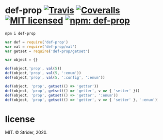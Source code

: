 # def-prop [![Travis](https://img.shields.io/travis/StreetStrider/def-prop.svg?style=flat-square)](https://travis-ci.org/StreetStrider/def-prop) [![Coveralls](https://img.shields.io/coveralls/StreetStrider/def-prop.svg?style=flat-square)](https://coveralls.io/github/StreetStrider/def-prop) [![MIT licensed](http://img.shields.io/badge/license-MIT-brightgreen.svg?style=flat-square)](license) [![npm: def-prop](http://img.shields.io/badge/npm-def--prop-CB3837.svg?style=flat-square)](https://www.npmjs.org/package/def-prop)

```sh
npm i def-prop
```

```js
var def = require('def-prop')
var val = require('def-prop/val')
var getset = require('def-prop/getset')

var object = {}

def(object,'prop', val(5))
def(object,'prop', val(5, ':enum'))
def(object,'prop', val(5, ':config', ':enum'))

def(object, 'prop', getset(() => 'getter'))
def(object, 'prop', getset(() => 'getter', v => { 'setter' }))
def(object, 'prop', getset(() => 'getter', ':enum'))
def(object, 'prop', getset(() => 'getter', v => { 'setter' }, ':enum'))
```

# license
MIT. © Strider, 2020.
